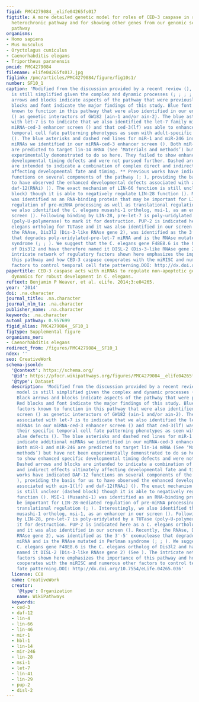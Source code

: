 ```yaml
---
figid: PMC4279084__elife04265fs017
figtitle: A more detailed genetic model for roles of CED-3 caspase in regulating the
  heterochronic pathway and for showing other genes from our genomic screen in this
  pathway
organisms:
- Homo sapiens
- Mus musculus
- Oryctolagus cuniculus
- Caenorhabditis elegans
- Triportheus paranensis
pmcid: PMC4279084
filename: elife04265fs017.jpg
figlink: /pmc/articles/PMC4279084/figure/fig10s1/
number: SF10_1
caption: 'Modified from the discussion provided by a recent review (), this model
  is still simplified given the complex and dynamic processes (; ; ; ; ; ). Black
  arrows and blocks indicate aspects of the pathway that were previously known. Red
  blocks and font indicate the major findings of this study. Blue font indicates factors
  known to function in this pathway that were also identified in our enhancer screen
  () as genetic interactors of GW182 (ain-1 and/or ain-2). The blue asterisk associated
  with let-7 is to indicate that we also identified the let-7 family miRNAs in our
  miRNA-ced-3 enhancer screen () and that ced-3(lf) was able to enhance their specific
  temporal cell fate patterning phenotypes as seen with adult-specific alae defects
  (). The blue asterisks and dashed red lines for miR-1 and miR-246 indicate additional
  miRNAs we identified in our miRNA-ced-3 enhancer screen (). Both miR-1 and miR-246
  are predicted to target lin-14 mRNA (See ‘Materials and methods’) but have not been
  experimentally demonstrated to do so here. They failed to show enhanced specific
  developmental timing defects and were not pursued further. Dashed arrows and blocks
  are intended to indicate a combination of complex direct and indirect effects ultimately
  affecting developmental fate and timing. ** Previous works have indicated DAF-12
  functions on several components of the pathway (; ), providing the basis for us
  to have observed the enhanced developmental defects associated with ain-1(lf) and
  daf-12(RNAi) (). The exact mechanism of LIN-66 function is still unclear (dashed
  block) though it is able to negatively regulate LIN-28 function (). MSI-1 (Musashi-1)
  was identified as an RNA-binding protein that may be important for LIN-28-mediated
  regulation of pre-miRNA processing as well as translational regulation (; ). Interestingly,
  we also identified the C. elegans musashi-1 ortholog, msi-1, as an enhancer in our
  screen (). Following binding by LIN-28, pre-let-7 is poly-uridylated by a TUTase
  (poly-U-polymerase) to mark it for destruction. PUP-2 is indicated here as a C.
  elegans ortholog for TUTase and it was also identified in our screen (). Recently,
  the RNAse, Dis3l2 (Dis-3-like RNAse gene 2), was identified as the 3′-5′ exonuclease
  that degrades poly-uridylated-pre-let-7 miRNA and is the RNAse mutated in Perlman
  syndrome (; ; ). We suggest that the C. elegans gene F48E8.6 is the C. elegans ortholog
  of Dis3l2 and have therefore named it DISL-2 (Dis-3-like RNAse gene 2) (See ). The
  intricate network of regulatory factors shown here emphasizes the importance of
  this pathway and how CED-3 caspase cooperates with the miRISC and numerous other
  factors to control temporal cell fate patterning.DOI: http://dx.doi.org/10.7554/eLife.04265.036'
papertitle: CED-3 caspase acts with miRNAs to regulate non-apoptotic gene expression
  dynamics for robust development in C. elegans.
reftext: Benjamin P Weaver, et al. eLife. 2014;3:e04265.
year: '2014'
doi: .na.character
journal_title: .na.character
journal_nlm_ta: .na.character
publisher_name: .na.character
keywords: .na.character
automl_pathway: 0.957699
figid_alias: PMC4279084__SF10_1
figtype: Supplemental figure
organisms_ner:
- Caenorhabditis elegans
redirect_from: /figures/PMC4279084__SF10_1
ndex: ''
seo: CreativeWork
schema-jsonld:
  '@context': https://schema.org/
  '@id': https://pfocr.wikipathways.org/figures/PMC4279084__elife04265fs017.html
  '@type': Dataset
  description: 'Modified from the discussion provided by a recent review (), this
    model is still simplified given the complex and dynamic processes (; ; ; ; ; ).
    Black arrows and blocks indicate aspects of the pathway that were previously known.
    Red blocks and font indicate the major findings of this study. Blue font indicates
    factors known to function in this pathway that were also identified in our enhancer
    screen () as genetic interactors of GW182 (ain-1 and/or ain-2). The blue asterisk
    associated with let-7 is to indicate that we also identified the let-7 family
    miRNAs in our miRNA-ced-3 enhancer screen () and that ced-3(lf) was able to enhance
    their specific temporal cell fate patterning phenotypes as seen with adult-specific
    alae defects (). The blue asterisks and dashed red lines for miR-1 and miR-246
    indicate additional miRNAs we identified in our miRNA-ced-3 enhancer screen ().
    Both miR-1 and miR-246 are predicted to target lin-14 mRNA (See ‘Materials and
    methods’) but have not been experimentally demonstrated to do so here. They failed
    to show enhanced specific developmental timing defects and were not pursued further.
    Dashed arrows and blocks are intended to indicate a combination of complex direct
    and indirect effects ultimately affecting developmental fate and timing. ** Previous
    works have indicated DAF-12 functions on several components of the pathway (;
    ), providing the basis for us to have observed the enhanced developmental defects
    associated with ain-1(lf) and daf-12(RNAi) (). The exact mechanism of LIN-66 function
    is still unclear (dashed block) though it is able to negatively regulate LIN-28
    function (). MSI-1 (Musashi-1) was identified as an RNA-binding protein that may
    be important for LIN-28-mediated regulation of pre-miRNA processing as well as
    translational regulation (; ). Interestingly, we also identified the C. elegans
    musashi-1 ortholog, msi-1, as an enhancer in our screen (). Following binding
    by LIN-28, pre-let-7 is poly-uridylated by a TUTase (poly-U-polymerase) to mark
    it for destruction. PUP-2 is indicated here as a C. elegans ortholog for TUTase
    and it was also identified in our screen (). Recently, the RNAse, Dis3l2 (Dis-3-like
    RNAse gene 2), was identified as the 3′-5′ exonuclease that degrades poly-uridylated-pre-let-7
    miRNA and is the RNAse mutated in Perlman syndrome (; ; ). We suggest that the
    C. elegans gene F48E8.6 is the C. elegans ortholog of Dis3l2 and have therefore
    named it DISL-2 (Dis-3-like RNAse gene 2) (See ). The intricate network of regulatory
    factors shown here emphasizes the importance of this pathway and how CED-3 caspase
    cooperates with the miRISC and numerous other factors to control temporal cell
    fate patterning.DOI: http://dx.doi.org/10.7554/eLife.04265.036'
  license: CC0
  name: CreativeWork
  creator:
    '@type': Organization
    name: WikiPathways
  keywords:
  - ced-3
  - daf-12
  - lin-4
  - lin-66
  - lin-46
  - mir-1
  - hbl-1
  - lin-14
  - mir-246
  - lin-28
  - msi-1
  - let-7
  - lin-41
  - lin-29
  - pup-2
  - disl-2
---
```

